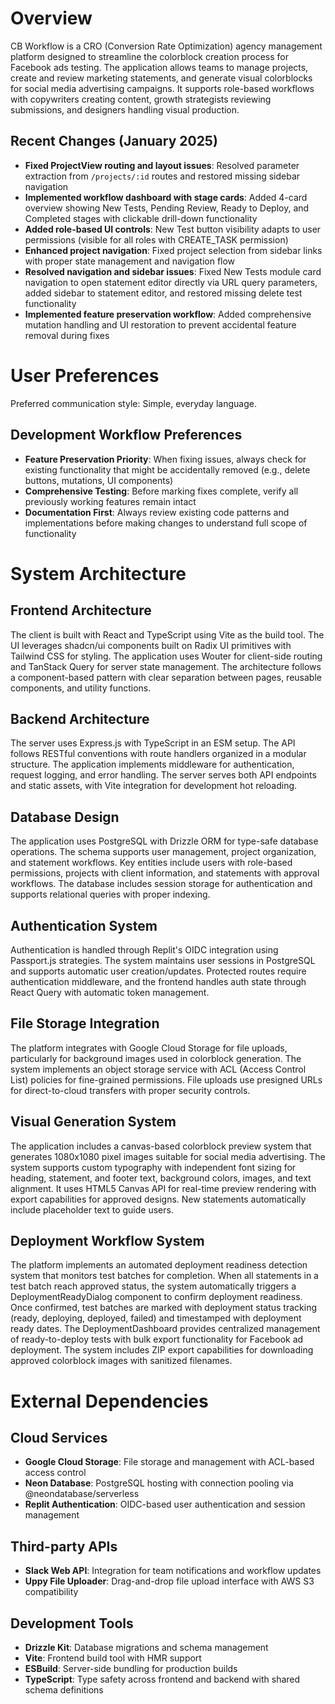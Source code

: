 # Overview

CB Workflow is a CRO (Conversion Rate Optimization) agency management platform designed to streamline the colorblock creation process for Facebook ads testing. The application allows teams to manage projects, create and review marketing statements, and generate visual colorblocks for social media advertising campaigns. It supports role-based workflows with copywriters creating content, growth strategists reviewing submissions, and designers handling visual production.

## Recent Changes (January 2025)
- **Fixed ProjectView routing and layout issues**: Resolved parameter extraction from `/projects/:id` routes and restored missing sidebar navigation
- **Implemented workflow dashboard with stage cards**: Added 4-card overview showing New Tests, Pending Review, Ready to Deploy, and Completed stages with clickable drill-down functionality  
- **Added role-based UI controls**: New Test button visibility adapts to user permissions (visible for all roles with CREATE_TASK permission)
- **Enhanced project navigation**: Fixed project selection from sidebar links with proper state management and navigation flow
- **Resolved navigation and sidebar issues**: Fixed New Tests module card navigation to open statement editor directly via URL query parameters, added sidebar to statement editor, and restored missing delete test functionality
- **Implemented feature preservation workflow**: Added comprehensive mutation handling and UI restoration to prevent accidental feature removal during fixes

# User Preferences

Preferred communication style: Simple, everyday language.

## Development Workflow Preferences
- **Feature Preservation Priority**: When fixing issues, always check for existing functionality that might be accidentally removed (e.g., delete buttons, mutations, UI components)
- **Comprehensive Testing**: Before marking fixes complete, verify all previously working features remain intact
- **Documentation First**: Always review existing code patterns and implementations before making changes to understand full scope of functionality

# System Architecture

## Frontend Architecture
The client is built with React and TypeScript using Vite as the build tool. The UI leverages shadcn/ui components built on Radix UI primitives with Tailwind CSS for styling. The application uses Wouter for client-side routing and TanStack Query for server state management. The architecture follows a component-based pattern with clear separation between pages, reusable components, and utility functions.

## Backend Architecture
The server uses Express.js with TypeScript in an ESM setup. The API follows RESTful conventions with route handlers organized in a modular structure. The application implements middleware for authentication, request logging, and error handling. The server serves both API endpoints and static assets, with Vite integration for development hot reloading.

## Database Design
The application uses PostgreSQL with Drizzle ORM for type-safe database operations. The schema supports user management, project organization, and statement workflows. Key entities include users with role-based permissions, projects with client information, and statements with approval workflows. The database includes session storage for authentication and supports relational queries with proper indexing.

## Authentication System
Authentication is handled through Replit's OIDC integration using Passport.js strategies. The system maintains user sessions in PostgreSQL and supports automatic user creation/updates. Protected routes require authentication middleware, and the frontend handles auth state through React Query with automatic token management.

## File Storage Integration
The platform integrates with Google Cloud Storage for file uploads, particularly for background images used in colorblock generation. The system implements an object storage service with ACL (Access Control List) policies for fine-grained permissions. File uploads use presigned URLs for direct-to-cloud transfers with proper security controls.

## Visual Generation System
The application includes a canvas-based colorblock preview system that generates 1080x1080 pixel images suitable for social media advertising. The system supports custom typography with independent font sizing for heading, statement, and footer text, background colors, images, and text alignment. It uses HTML5 Canvas API for real-time preview rendering with export capabilities for approved designs. New statements automatically include placeholder text to guide users.

## Deployment Workflow System
The platform implements an automated deployment readiness detection system that monitors test batches for completion. When all statements in a test batch reach approved status, the system automatically triggers a DeploymentReadyDialog component to confirm deployment readiness. Once confirmed, test batches are marked with deployment status tracking (ready, deploying, deployed, failed) and timestamped with deployment ready dates. The DeploymentDashboard provides centralized management of ready-to-deploy tests with bulk export functionality for Facebook ad deployment. The system includes ZIP export capabilities for downloading approved colorblock images with sanitized filenames.

# External Dependencies

## Cloud Services
- **Google Cloud Storage**: File storage and management with ACL-based access control
- **Neon Database**: PostgreSQL hosting with connection pooling via @neondatabase/serverless
- **Replit Authentication**: OIDC-based user authentication and session management

## Third-party APIs
- **Slack Web API**: Integration for team notifications and workflow updates
- **Uppy File Uploader**: Drag-and-drop file upload interface with AWS S3 compatibility

## Development Tools
- **Drizzle Kit**: Database migrations and schema management
- **Vite**: Frontend build tool with HMR support
- **ESBuild**: Server-side bundling for production builds
- **TypeScript**: Type safety across frontend and backend with shared schema definitions